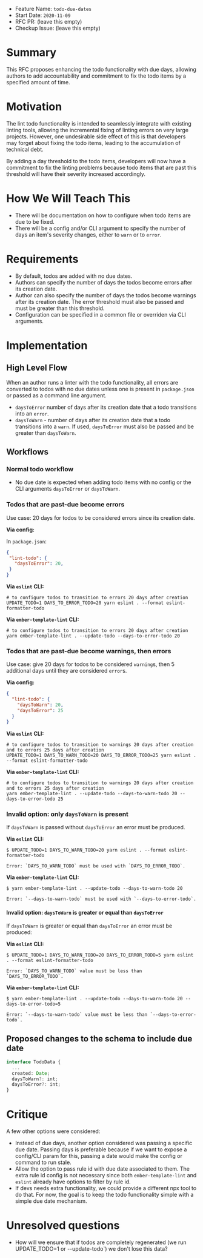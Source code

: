 - Feature Name: `todo-due-dates`
- Start Date: `2020-11-09`
- RFC PR: (leave this empty)
- Checkup Issue: (leave this empty)

# Summary

[summary]: #summary

This RFC proposes enhancing the todo functionality with due days, allowing authors to add accountability and commitment to fix the todo items by a specified amount of time.

# Motivation

[motivation]: #motivation

The lint todo functionality is intended to seamlessly integrate with existing linting tools, allowing the incremental fixing of linting errors on very large projects. However, one undesirable side effect of this is that developers may forget about fixing the todo items, leading to the accumulation of technical debt.

By adding a day threshold to the todo items, developers will now have a commitment to fix the linting problems because todo items that are past this threshold will have their severity increased accordingly.

# How We Will Teach This

[pedagogy]: #pedagogy

- There will be documentation on how to configure when todo items are due to be fixed.
- There will be a config and/or CLI argument to specify the number of days an item's severity changes, either to `warn` or to `error`.

# Requirements

[requirements]: #requirements

- By default, todos are added with no due dates.
- Authors can specify the number of days the todos become errors after its creation date.
- Author can also specify the number of days the todos become warnings after its creation date. The error threshold must also be passed and must be greater than this threshold.
- Configuration can be specified in a common file or overriden via CLI arguments.

# Implementation

[requirements]: #implementation

## High Level Flow

When an author runs a linter with the todo functionality, all errors are converted to todos with no due dates unless one is present in `package.json` or passed as a command line argument.

- `daysToError` number of days after its creation date that a todo transitions into an `error`.
- `daysToWarn` - number of days after its creation date that a todo transitions into a `warn`. If used, `daysToError` must also be passed and be greater than `daysToWarn`.

## Workflows

### Normal todo workflow

- No due date is expected when adding todo items with no config or the CLI arguments `daysToError` or `daysToWarn`.

### Todos that are past-due become errors

Use case: 20 days for todos to be considered errors since its creation date.

**Via config:**

In `package.json`:

 ```json
{
  "lint-todo": {
    "daysToError": 20,
  }
}
```

**Via `eslint` CLI:**

```
# to configure todos to transition to errors 20 days after creation
UPDATE_TODO=1 DAYS_TO_ERROR_TODO=20 yarn eslint . --format eslint-formatter-todo
```

**Via `ember-template-lint` CLI:**

```
# to configure todos to transition to errors 20 days after creation
yarn ember-template-lint . --update-todo --days-to-error-todo 20
```

### Todos that are past-due become warnings, then errors

Use case: give 20 days for todos to be considered `warning`s, then 5 additional days until they are considered `error`s.

**Via config:**

```json
{
  "lint-todo": {
    "daysToWarn": 20,
    "daysToError": 25
  }
}
```

**Via `eslint` CLI:**

```
# to configure todos to transition to warnings 20 days after creation and to errors 25 days after creation
UPDATE_TODO=1 DAYS_TO_WARN_TODO=20 DAYS_TO_ERROR_TODO=25 yarn eslint . --format eslint-formatter-todo
```

**Via `ember-template-lint` CLI:**

```
# to configure todos to transition to warnings 20 days after creation and to errors 25 days after creation
yarn ember-template-lint . --update-todo --days-to-warn-todo 20 --days-to-error-todo 25
```

### Invalid option: only `daysToWarn` is present

If `daysToWarn` is passed without `daysToError` an error must be produced.

**Via `eslint` CLI:**

```
$ UPDATE_TODO=1 DAYS_TO_WARN_TODO=20 yarn eslint . --format eslint-formatter-todo

Error: `DAYS_TO_WARN_TODO` must be used with `DAYS_TO_ERROR_TODO`.
```

**Via `ember-template-lint` CLI:**

```
$ yarn ember-template-lint . --update-todo --days-to-warn-todo 20

Error: `--days-to-warn-todo` must be used with `--days-to-error-todo`.
```

#### Invalid option: `daysToWarn` is greater or equal than `daysToError`

If `daysToWarn` is greater or equal than `daysToError` an error must be produced:

**Via `eslint` CLI:**

```
$ UPDATE_TODO=1 DAYS_TO_WARN_TODO=20 DAYS_TO_ERROR_TODO=5 yarn eslint . --format eslint-formatter-todo

Error: `DAYS_TO_WARN_TODO` value must be less than `DAYS_TO_ERROR_TODO`.
```

**Via `ember-template-lint` CLI:**

```
$ yarn ember-template-lint . --update-todo --days-to-warn-todo 20 --days-to-error-todo=5

Error: `--days-to-warn-todo` value must be less than `--days-to-error-todo`.
```


## Proposed changes to the schema to include due date

```ts
interface TodoData {
  ...
  created: Date;
  daysToWarn?: int;
  daysToError?: int;
}
```

# Critique

[critique]: #critique

A few other options were considered:

- Instead of due days, another option considered was passing a specific due date. Passing days is preferable because if we want to expose a config/CLI param for this, passing a date would make the config or command to run stale.
- Allow the option to pass rule id with due date associated to them. The extra rule id config is not necessary since both `ember-template-lint` and `eslint` already have options to filter by rule id.
- If devs needs extra functionality, we could provide a different npx tool to do that. For now, the goal is to keep the todo functionality simple with a simple due date mechanism.

# Unresolved questions

[unresolved]: #unresolved-questions

- How will we ensure that if todos are completely regenerated (we run UPDATE_TODO=1 or --update-todo`) we don't lose this data?
